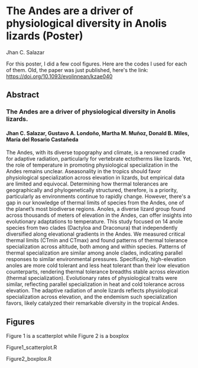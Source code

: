 # The Andes are a driver of physiological diversity in Anolis lizards (Poster)

Jhan C. Salazar

For this poster, I did a few cool figures. Here are the codes I used for each of them. Old, the paper was just published, here's the link: https://doi.org/10.1093/evolinnean/kzae040

## Abstract
### The Andes are a driver of physiological diversity in Anolis lizards. 
#### Jhan C. Salazar, Gustavo A. Londoño, Martha M. Muñoz, Donald B. Miles, María del Rosario Castañeda

The Andes, with its diverse topography and climate, is a renowned cradle for adaptive radiation, particularly for vertebrate ectotherms like lizards. Yet, the role of temperature in promoting physiological specialization in the Andes remains unclear. Aseasonality in the tropics should favor physiological specialization across elevation in lizards, but empirical data are limited and equivocal. Determining how thermal tolerances are geographically and phylogenetically structured, therefore, is a priority, particularly as environments continue to rapidly change. However, there's a gap in our knowledge of thermal limits of species from the Andes, one of the planet’s most biodiverse regions. Anoles, a diverse lizard group found across thousands of meters of elevation in the Andes, can offer insights into evolutionary adaptations to temperature. This study focused on 14 anole species from two clades (Dactyloa and Draconura) that independently diversified along elevational gradients in the Andes. We measured critical thermal limits (CTmin and CTmax) and found patterns of thermal tolerance specialization across altitude, both among and within species. Patterns of thermal specialization are similar among anole clades, indicating parallel responses to similar environmental pressures. Specifically, high-elevation anoles are more cold tolerant and less heat tolerant than their low elevation counterparts, rendering thermal tolerance breadths stable across elevation (thermal specialization). Evolutionary rates of physiological traits were similar, reflecting parallel specialization in heat and cold tolerance across elevation. The adaptive radiation of anole lizards reflects physiological specialization across elevation, and the endemism such specialization favors, likely catalyzed their remarkable diversity in the tropical Andes.

## Figures
Figure 1 is a scatterplot while Figure 2 is a boxplox
  
  Figure1_scatterplot.R
  
  Figure2_boxplox.R


